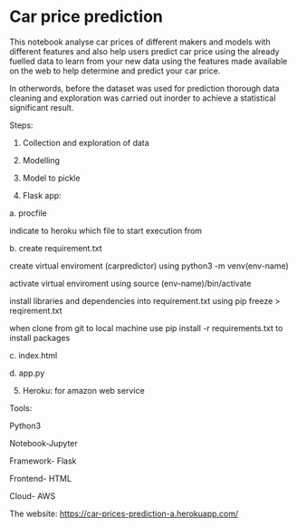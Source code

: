


# **Car price prediction**
This notebook analyse car prices of different makers and models with different features and also help users predict car price using the already fuelled data to learn from your new data using the features made available on the web to help determine and predict your car price.

In otherwords, before the dataset was used for prediction thorough data cleaning and exploration was carried out inorder to achieve a statistical significant result.

Steps:

1. Collection and exploration of data

2. Modelling

3. Model to pickle

4. Flask app:

a. procfile

indicate to heroku which file to start execution from

b. create requirement.txt

create virtual enviroment (carpredictor) using python3 -m venv(env-name)

activate virtual enviroment using source (env-name)/bin/activate

install libraries and dependencies into requirement.txt using pip freeze > reqirement.txt

when clone from git to local machine use pip install -r requirements.txt to install packages

 c. index.html

 d. app.py

 5. Heroku: for amazon web service

 Tools:

 Python3

 Notebook-Jupyter

 Framework- Flask

 Frontend- HTML

 Cloud- AWS

 The website: https://car-prices-prediction-a.herokuapp.com/

